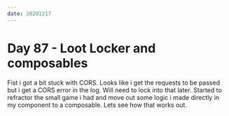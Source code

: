 ```yaml
---
date: 20201217
---
```


# Day 87 - Loot Locker and composables

Fist i got a bit stuck with CORS. Looks like i get the requests to be passed but i get a CORS error in the log. Will need to lock into that later. Started to refractor the small game i had and move out some logic i made directly in my component to a composable. Lets see how that works out.
